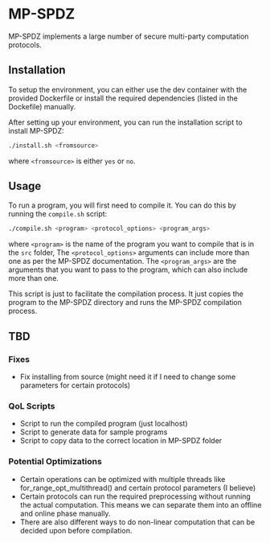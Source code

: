 # MP-SPDZ
MP-SPDZ implements a large number of secure multi-party computation protocols.

## Installation
To setup the environment, you can either use the dev container with the provided Dockerfile or install the required dependencies (listed in the Dockefile) manually.

After setting up your environment, you can run the installation script to install MP-SPDZ:
```bash	
./install.sh <fromsource>
```
where `<fromsource>` is either `yes` or `no`.


## Usage
To run a program, you will first need to compile it. You can do this by running the `compile.sh` script:
```bash	
./compile.sh <program> <protocol_options> <program_args>
```
where `<program>` is the name of the program you want to compile that is in the `src` folder, The `<protocol_options>` arguments can include more than one as per the MP-SPDZ documentation. The `<program_args>` are the arguments that you want to pass to the program, which can also include more than one.

This script is just to facilitate the compilation process. It just copies the program to the MP-SPDZ directory and runs the MP-SPDZ compilation process.

## TBD
### Fixes
- Fix installing from source (might need it if I need to change some parameters for certain protocols)

### QoL Scripts
- Script to run the compiled program (just localhost)
- Script to generate data for sample programs
- Script to copy data to the correct location in MP-SPDZ folder

### Potential Optimizations
- Certain operations can be optimized with multiple threads like for_range_opt_multithread() and certain protocol parameters (I believe)
- Certain protocols can run the required preprocessing without running the actual computation. This means we can separate them into an offline and online phase manually.
- There are also different ways to do non-linear computation that can be decided upon before compilation.